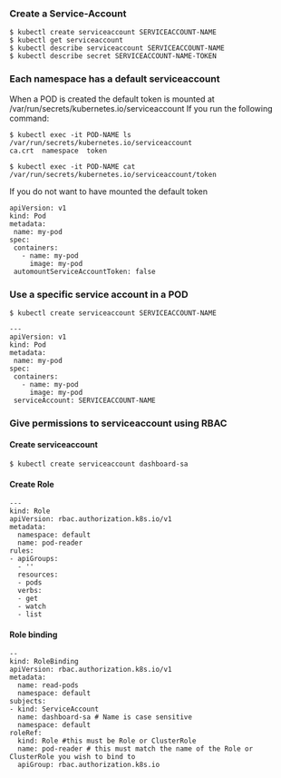 ### Create a Service-Account
```
$ kubectl create serviceaccount SERVICEACCOUNT-NAME
$ kubectl get serviceaccount
$ kubectl describe serviceaccount SERVICEACCOUNT-NAME
$ kubectl describe secret SERVICEACCOUNT-NAME-TOKEN
```

### Each namespace has a default serviceaccount
When a POD is created the default token is mounted at /var/run/secrets/kubernetes.io/serviceaccount
If you run the following command:
```
$ kubectl exec -it POD-NAME ls /var/run/secrets/kubernetes.io/serviceaccount
ca.crt  namespace  token

$ kubectl exec -it POD-NAME cat /var/run/secrets/kubernetes.io/serviceaccount/token
```

If you do not want to have mounted the default token
```
apiVersion: v1
kind: Pod
metadata:
 name: my-pod
spec:
 containers:
   - name: my-pod
     image: my-pod
 automountServiceAccountToken: false
```

### Use a specific service account in a POD
```
$ kubectl create serviceaccount SERVICEACCOUNT-NAME

---
apiVersion: v1
kind: Pod
metadata:
 name: my-pod
spec:
 containers:
   - name: my-pod
     image: my-pod
 serviceAccount: SERVICEACCOUNT-NAME
```

### Give permissions to serviceaccount using RBAC

#### Create serviceaccount
```
$ kubectl create serviceaccount dashboard-sa
```

#### Create Role
```
---
kind: Role
apiVersion: rbac.authorization.k8s.io/v1
metadata:
  namespace: default
  name: pod-reader
rules:
- apiGroups:
  - ''
  resources:
  - pods
  verbs:
  - get
  - watch
  - list
```

#### Role binding
```
--
kind: RoleBinding
apiVersion: rbac.authorization.k8s.io/v1
metadata:
  name: read-pods
  namespace: default
subjects:
- kind: ServiceAccount
  name: dashboard-sa # Name is case sensitive
  namespace: default
roleRef:
  kind: Role #this must be Role or ClusterRole
  name: pod-reader # this must match the name of the Role or ClusterRole you wish to bind to
  apiGroup: rbac.authorization.k8s.io
```